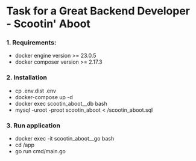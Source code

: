 # Task for a Great Backend Developer - Scootin' Aboot

### 1. Requirements:

- docker engine version >= 23.0.5
- docker composer version >= 2.17.3

### 2. Installation

- cp .env.dist .env
- docker-compose up -d
- docker exec scootin_aboot__db bash
- mysql -uroot -proot scootin_aboot < /scootin_aboot.sql

### 3. Run application

- docker exec -it scootin_aboot__go bash 
- cd /app
- go run cmd/main.go